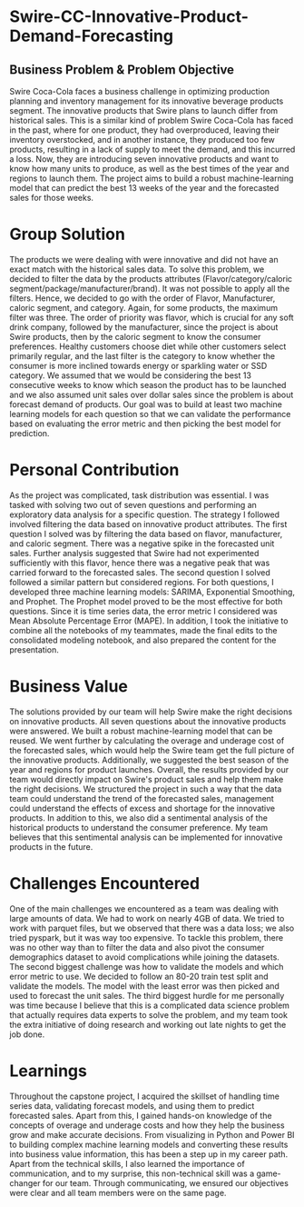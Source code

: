 # Swire-CC-Innovative-Product-Demand-Forecasting

## Business Problem & Problem Objective

Swire Coca-Cola faces a business challenge in optimizing production planning and inventory management for its innovative beverage products segment. The innovative products that Swire plans to launch differ from historical sales. This is a similar kind of problem Swire Coca-Cola has faced in the past, where for one product, they had overproduced, leaving their inventory overstocked, and in another instance, they produced too few products, resulting in a lack of supply to meet the demand, and this incurred a loss. Now, they are introducing seven innovative products and want to know how many units to produce, as well as the best times of the year and regions to launch them. The project aims to build a robust machine-learning model that can predict the best 13 weeks of the year and the forecasted sales for those weeks.

# Group Solution
The products we were dealing with were innovative and did not have an exact match with the historical sales data. To solve this problem, we decided to filter the data by the products attributes (Flavor/category/caloric segment/package/manufacturer/brand). It was not possible to apply all the filters. Hence, we decided to go with the order of Flavor, Manufacturer, caloric segment, and category. Again, for some products, the maximum filter was three. The order of priority was flavor, which is crucial for any soft drink company, followed by the manufacturer, since the project is about Swire products, then by the caloric segment to know the consumer preferences. Healthy customers choose diet while other customers select primarily regular, and the last filter is the category to know whether the consumer is more inclined towards energy or sparkling water or SSD category. We assumed that we would be considering the best 13 consecutive weeks to know which season the product has to be launched and we also assumed unit sales over dollar sales since the problem is about forecast demand of products. Our goal was to build at least two machine learning models for each question so that we can validate the performance based on evaluating the error metric and then picking the best model for prediction.

# Personal Contribution
As the project was complicated, task distribution was essential. I was tasked with solving two out of seven questions and performing an exploratory data analysis for a specific question. The strategy I followed involved filtering the data based on innovative product attributes. The first question I solved was by filtering the data based on flavor, manufacturer, and caloric segment. There was a negative spike in the forecasted unit sales. Further analysis suggested that Swire had not experimented sufficiently with this flavor, hence there was a negative peak that was carried forward to the forecasted sales. The second question I solved followed a similar pattern but considered regions. For both questions, I developed three machine learning models: SARIMA, Exponential Smoothing, and Prophet. The Prophet model proved to be the most effective for both questions. Since it is time series data, the error metric I considered was Mean Absolute Percentage Error (MAPE). In addition, I took the initiative to combine all the notebooks of my teammates, made the final edits to the consolidated modeling notebook, and also prepared the content for the presentation.

# Business Value
The solutions provided by our team will help Swire make the right decisions on innovative products. All seven questions about the innovative products were answered. We built a robust machine-learning model that can be reused. We went further by calculating the overage and underage cost of the forecasted sales, which would help the Swire team get the full picture of the innovative products. Additionally, we suggested the best season of the year and regions for product launches. Overall, the results provided by our team would directly impact on Swire's product sales and help them make the right decisions. We structured the project in such a way that the data team could understand the trend of the forecasted sales, management could understand the effects of excess and shortage for the innovative products. In addition to this, we also did a sentimental analysis of the historical products to understand the consumer preference. My team believes that this sentimental analysis can be implemented for innovative products in the future.

# Challenges Encountered
One of the main challenges we encountered as a team was dealing with large amounts of data. We had to work on nearly 4GB of data. We tried to work with parquet files, but we observed that there was a data loss; we also tried pyspark, but it was way too expensive. To tackle this problem, there was no other way than to filter the data and also pivot the consumer demographics dataset to avoid complications while joining the datasets. The second biggest challenge was how to validate the models and which error metric to use. We decided to follow an 80-20 train test split and validate the models. The model with the least error was then picked and used to forecast the unit sales. The third biggest hurdle for me personally was time because I believe that this is a complicated data science problem that actually requires data experts to solve the problem, and my team took the extra initiative of doing research and working out late nights to get the job done.

# Learnings
Throughout the capstone project, I acquired the skillset of handling time series data, validating forecast models, and using them to predict forecasted sales. Apart from this, I gained hands-on knowledge of the concepts of overage and underage costs and how they help the business grow and make accurate decisions. From visualizing in Python and Power BI to building complex machine learning models and converting these results into business value information, this has been a step up in my career path. Apart from the technical skills, I also learned the importance of communication, and to my surprise, this non-technical skill was a game-changer for our team. Through communicating, we ensured our objectives were clear and all team members were on the same page.








